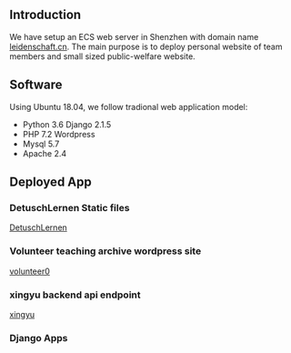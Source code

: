 ## Introduction
We have setup an ECS web server in Shenzhen with domain name [leidenschaft.cn](leidenschaft.cn). The main purpose is to deploy personal website
of team members and small sized public-welfare website.

## Software
Using Ubuntu 18.04, we follow tradional web application model:
* Python 3.6 Django 2.1.5
* PHP 7.2 Wordpress
* Mysql 5.7
* Apache 2.4

## Deployed App

### DetuschLernen Static files
[DetuschLernen](http://leidenschaft.cn/DeutschLernen/static/index.html)

### Volunteer teaching archive wordpress site
[volunteer0](http://leidenschaft.cn/volunteer0)

### xingyu backend api endpoint
[xingyu](https://www.leidenschaft.cn/xingyu)

### Django Apps
